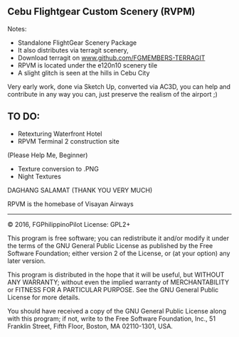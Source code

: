 Cebu Flightgear Custom Scenery (RVPM)
--------------------------------------

Notes:

* Standalone FlightGear Scenery Package
* It also distributes via terragit scenery,
* Download terragit on www.github.com/FGMEMBERS-TERRAGIT
* RPVM is located under the e120n10 scenery tile
* A slight glitch is seen at the hills in Cebu City

Very early work, done via Sketch Up, converted via AC3D, you can help and 
contribute in any way you can, just preserve the realism of the airport ;)


TO DO:
-----

* Retexturing Waterfront Hotel
* RPVM Terminal 2 construction site

(Please Help Me, Beginner) 
* Texture conversion to .PNG
* Night Textures


DAGHANG SALAMAT (THANK YOU VERY MUCH)

RPVM is the homebase of Visayan Airways

***

:copyright: 2016, FGPhilippinoPilot
License: GPL2+

This program is free software; you can redistribute it and/or
modify it under the terms of the GNU General Public License
as published by the Free Software Foundation; either version 2
of the License, or (at your option) any later version.

This program is distributed in the hope that it will be useful,
but WITHOUT ANY WARRANTY; without even the implied warranty of
MERCHANTABILITY or FITNESS FOR A PARTICULAR PURPOSE.  See the
GNU General Public License for more details.

You should have received a copy of the GNU General Public License
along with this program; if not, write to the Free Software
Foundation, Inc., 51 Franklin Street, Fifth Floor, Boston, MA  02110-1301, USA.
